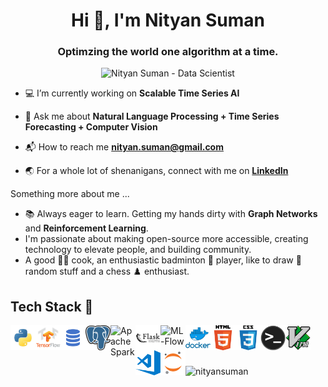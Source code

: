 <h1 align="center">Hi 👋, I'm Nityan Suman</h1>
<h3 align="center">Optimzing the world one algorithm at a time.</h3>

<p align="center"><img src="https://github.githubassets.com/images/modules/notifications/inbox-zero.svg" alt="Nityan Suman - Data Scientist"/></p>

- :computer: I’m currently working on **Scalable Time Series AI**

- :speech_balloon: Ask me about **Natural Language Processing + Time Series Forecasting + Computer Vision**

- :mailbox_with_mail: How to reach me **nityan.suman@gmail.com**

- :earth_asia: For a whole lot of shenanigans, connect with me on [**LinkedIn**](https://www.linkedin.com/in/kumar-nityan-suman/)

Something more about me ...
- :books: Always eager to learn. Getting my hands dirty with **Graph Networks** and **Reinforcement Learning**.
- I'm passionate about making open-source more accessible, creating technology to elevate people, and building community.
- A good :man_cook: cook, an enthusiastic badminton :badminton: player, like to draw :art: random stuff and a chess :chess_pawn: enthusiast.

## Tech Stack :toolbox:

<img align="left" alt="Python 3" width="40px" src="https://raw.githubusercontent.com/github/explore/80688e429a7d4ef2fca1e82350fe8e3517d3494d/topics/python/python.png" />
<img align="left" alt="Tensorflow" width="40px" src="https://raw.githubusercontent.com/github/explore/80688e429a7d4ef2fca1e82350fe8e3517d3494d/topics/tensorflow/tensorflow.png" />
<img align="left" alt="SQL" width="40px" src="https://raw.githubusercontent.com/github/explore/80688e429a7d4ef2fca1e82350fe8e3517d3494d/topics/sql/sql.png" />
<img align="left" alt="PostgresSQL" width="40px" src="https://raw.githubusercontent.com/github/explore/80688e429a7d4ef2fca1e82350fe8e3517d3494d/topics/postgresql/postgresql.png" />
<img align="left" alt="Apache Spark" width="40px" src="https://spark.apache.org/images/spark-logo-trademark.png" />

<img align="left" alt="Flask" width="40px" src="https://raw.githubusercontent.com/github/explore/80688e429a7d4ef2fca1e82350fe8e3517d3494d/topics/flask/flask.png" />

<img align="left" alt="ML-Flow" width="40px" src="https://avatars0.githubusercontent.com/u/39938107?s=200&v=4" />
<img align="left" alt="Docker" width="40px" src="https://raw.githubusercontent.com/github/explore/80688e429a7d4ef2fca1e82350fe8e3517d3494d/topics/docker/docker.png" />

<img align="left" alt="HTML5" width="40px" src="https://raw.githubusercontent.com/github/explore/80688e429a7d4ef2fca1e82350fe8e3517d3494d/topics/html/html.png" />
<img align="left" alt="CSS3" width="40px" src="https://raw.githubusercontent.com/github/explore/80688e429a7d4ef2fca1e82350fe8e3517d3494d/topics/css/css.png" />

<img align="left" alt="Terminal" width="40px" src="https://raw.githubusercontent.com/github/explore/80688e429a7d4ef2fca1e82350fe8e3517d3494d/topics/terminal/terminal.png" />
<img align="left" alt="Vim" width="40px" src="https://raw.githubusercontent.com/github/explore/80688e429a7d4ef2fca1e82350fe8e3517d3494d/topics/vim/vim.png" />
<img align="left" alt="Visual Studio Code" width="40px" src="https://raw.githubusercontent.com/github/explore/80688e429a7d4ef2fca1e82350fe8e3517d3494d/topics/visual-studio-code/visual-studio-code.png" />
<img align="left" alt="Jupyter Notebook" width="40px" src="https://raw.githubusercontent.com/github/explore/80688e429a7d4ef2fca1e82350fe8e3517d3494d/topics/jupyter-notebook/jupyter-notebook.png" />

</br>
</br>
</br>

<p align="center"><img align="left" src="https://github-readme-stats.vercel.app/api/top-langs/?username=nityansuman&layout=compact&hide=html,css,javascript" alt="nityansuman" /></p>
